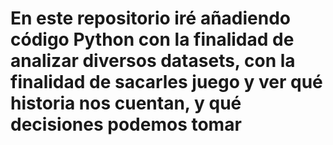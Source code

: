 # En este repositorio iré añadiendo código Python con la finalidad de analizar diversos datasets, con la finalidad de sacarles juego y ver qué historia nos cuentan, y qué decisiones podemos tomar
